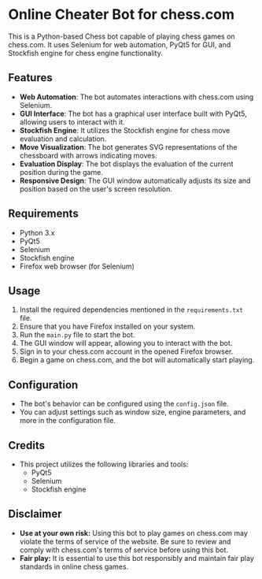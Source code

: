# Online Cheater Bot for chess.com 
     
This is a Python-based Chess bot capable of playing chess games on chess.com. It uses Selenium for web automation, PyQt5 for GUI, and Stockfish engine for chess engine functionality.  
        
## Features    
 
- **Web Automation**: The bot automates interactions with chess.com using Selenium.
- **GUI Interface**: The bot has a graphical user interface built with PyQt5, allowing users to interact with it.
- **Stockfish Engine**: It utilizes the Stockfish engine for chess move evaluation and calculation.
- **Move Visualization**: The bot generates SVG representations of the chessboard with arrows indicating moves.
- **Evaluation Display**: The bot displays the evaluation of the current position during the game.
- **Responsive Design**: The GUI window automatically adjusts its size and position based on the user's screen resolution.

## Requirements

- Python 3.x
- PyQt5
- Selenium
- Stockfish engine
- Firefox web browser (for Selenium)

## Usage

1. Install the required dependencies mentioned in the `requirements.txt` file.
2. Ensure that you have Firefox installed on your system.
3. Run the `main.py` file to start the bot.
4. The GUI window will appear, allowing you to interact with the bot.
5. Sign in to your chess.com account in the opened Firefox browser.
6. Begin a game on chess.com, and the bot will automatically start playing.

## Configuration
 
- The bot's behavior can be configured using the `config.json` file.
- You can adjust settings such as window size, engine parameters, and more in the configuration file.

## Credits

- This project utilizes the following libraries and tools:
  - PyQt5
  - Selenium
  - Stockfish engine

## Disclaimer

- **Use at your own risk:** Using this bot to play games on chess.com may violate the terms of service of the website. Be sure to review and comply with chess.com's terms of service before using this bot.
- **Fair play:** It is essential to use this bot responsibly and maintain fair play standards in online chess games.
